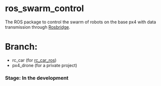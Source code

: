 # ros_swarm_control
The ROS package to control the swarm of robots on the base px4 with data transmission through [Rosbridge](http://wiki.ros.org/rosbridge_suite).

# Branch:
* rc_car (for [rc_car_ros](https://github.com/GigaFlopsis/rc_car_ros))
* px4_drone (for a private project)

### Stage: In the development
